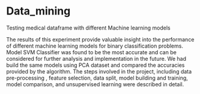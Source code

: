 # Data_mining
Testing medical dataframe with different Machine learning models



The results of this experiment provide valuable insight into the performance of different machine learning models for binary classification problems. 
Model SVM Classifier was found to be the most accurate and can be considered for further analysis and implementation in the future. 
We had build the same models using PCA dataset and compared the accuracies provided by the algorithm.
The steps involved in the project, including data pre-processing , feature selection, data split, model building and training, 
model comparison, and unsupervised learning were described in detail.  
